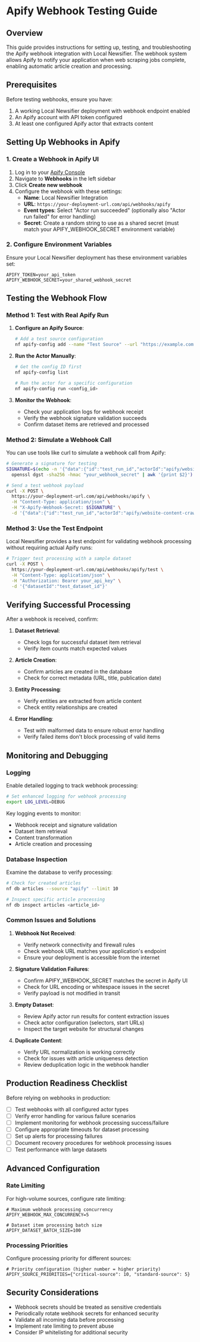 # Apify Webhook Testing Guide

## Overview

This guide provides instructions for setting up, testing, and troubleshooting the Apify webhook integration with Local Newsifier. The webhook system allows Apify to notify your application when web scraping jobs complete, enabling automatic article creation and processing.

## Prerequisites

Before testing webhooks, ensure you have:

1. A working Local Newsifier deployment with webhook endpoint enabled
2. An Apify account with API token configured
3. At least one configured Apify actor that extracts content

## Setting Up Webhooks in Apify

### 1. Create a Webhook in Apify UI

1. Log in to your [Apify Console](https://console.apify.com)
2. Navigate to **Webhooks** in the left sidebar
3. Click **Create new webhook**
4. Configure the webhook with these settings:
   - **Name**: Local Newsifier Integration
   - **URL**: `https://your-deployment-url.com/api/webhooks/apify`
   - **Event types**: Select "Actor run succeeded" (optionally also "Actor run failed" for error handling)
   - **Secret**: Create a random string to use as a shared secret (must match your APIFY_WEBHOOK_SECRET environment variable)

### 2. Configure Environment Variables

Ensure your Local Newsifier deployment has these environment variables set:

```
APIFY_TOKEN=your_api_token
APIFY_WEBHOOK_SECRET=your_shared_webhook_secret
```

## Testing the Webhook Flow

### Method 1: Test with Real Apify Run

1. **Configure an Apify Source**:
   ```bash
   # Add a test source configuration
   nf apify-config add --name "Test Source" --url "https://example.com" --actor "apify/website-content-crawler"
   ```

2. **Run the Actor Manually**:
   ```bash
   # Get the config ID first
   nf apify-config list

   # Run the actor for a specific configuration
   nf apify-config run <config_id>
   ```

3. **Monitor the Webhook**:
   - Check your application logs for webhook receipt
   - Verify the webhook signature validation succeeds
   - Confirm dataset items are retrieved and processed

### Method 2: Simulate a Webhook Call

You can use tools like curl to simulate a webhook call from Apify:

```bash
# Generate a signature for testing
SIGNATURE=$(echo -n '{"data":{"id":"test_run_id","actorId":"apify/website-content-crawler","defaultDatasetId":"test_dataset_id"}}' | \
  openssl dgst -sha256 -hmac "your_webhook_secret" | awk '{print $2}')

# Send a test webhook payload
curl -X POST \
  https://your-deployment-url.com/api/webhooks/apify \
  -H "Content-Type: application/json" \
  -H "X-Apify-Webhook-Secret: $SIGNATURE" \
  -d '{"data":{"id":"test_run_id","actorId":"apify/website-content-crawler","defaultDatasetId":"test_dataset_id"}}'
```

### Method 3: Use the Test Endpoint

Local Newsifier provides a test endpoint for validating webhook processing without requiring actual Apify runs:

```bash
# Trigger test processing with a sample dataset
curl -X POST \
  https://your-deployment-url.com/api/webhooks/apify/test \
  -H "Content-Type: application/json" \
  -H "Authorization: Bearer your_api_key" \
  -d '{"datasetId":"test_dataset_id"}'
```

## Verifying Successful Processing

After a webhook is received, confirm:

1. **Dataset Retrieval**:
   - Check logs for successful dataset item retrieval
   - Verify item counts match expected values

2. **Article Creation**:
   - Confirm articles are created in the database
   - Check for correct metadata (URL, title, publication date)

3. **Entity Processing**:
   - Verify entities are extracted from article content
   - Check entity relationships are created

4. **Error Handling**:
   - Test with malformed data to ensure robust error handling
   - Verify failed items don't block processing of valid items

## Monitoring and Debugging

### Logging

Enable detailed logging to track webhook processing:

```bash
# Set enhanced logging for webhook processing
export LOG_LEVEL=DEBUG
```

Key logging events to monitor:

- Webhook receipt and signature validation
- Dataset item retrieval
- Content transformation
- Article creation and processing

### Database Inspection

Examine the database to verify processing:

```bash
# Check for created articles
nf db articles --source "apify" --limit 10

# Inspect specific article processing
nf db inspect articles <article_id>
```

### Common Issues and Solutions

1. **Webhook Not Received**:
   - Verify network connectivity and firewall rules
   - Check webhook URL matches your application's endpoint
   - Ensure your deployment is accessible from the internet

2. **Signature Validation Failures**:
   - Confirm APIFY_WEBHOOK_SECRET matches the secret in Apify UI
   - Check for URL encoding or whitespace issues in the secret
   - Verify payload is not modified in transit

3. **Empty Dataset**:
   - Review Apify actor run results for content extraction issues
   - Check actor configuration (selectors, start URLs)
   - Inspect the target website for structural changes

4. **Duplicate Content**:
   - Verify URL normalization is working correctly
   - Check for issues with article uniqueness detection
   - Review deduplication logic in the webhook handler

## Production Readiness Checklist

Before relying on webhooks in production:

- [ ] Test webhooks with all configured actor types
- [ ] Verify error handling for various failure scenarios
- [ ] Implement monitoring for webhook processing success/failure
- [ ] Configure appropriate timeouts for dataset processing
- [ ] Set up alerts for processing failures
- [ ] Document recovery procedures for webhook processing issues
- [ ] Test performance with large datasets

## Advanced Configuration

### Rate Limiting

For high-volume sources, configure rate limiting:

```
# Maximum webhook processing concurrency
APIFY_WEBHOOK_MAX_CONCURRENCY=5

# Dataset item processing batch size
APIFY_DATASET_BATCH_SIZE=100
```

### Processing Priorities

Configure processing priority for different sources:

```
# Priority configuration (higher number = higher priority)
APIFY_SOURCE_PRIORITIES={"critical-source": 10, "standard-source": 5}
```

## Security Considerations

- Webhook secrets should be treated as sensitive credentials
- Periodically rotate webhook secrets for enhanced security
- Validate all incoming data before processing
- Implement rate limiting to prevent abuse
- Consider IP whitelisting for additional security
